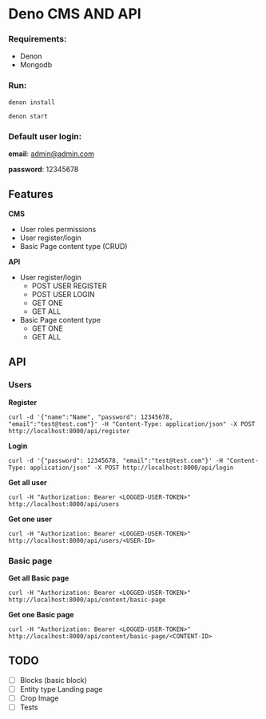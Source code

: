 # Deno CMS AND API

### Requirements:

* Denon
* Mongodb

### Run:

```shell
denon install
```

```shell
denon start
```

### Default user login:

**email**: admin@admin.com

**password**: 12345678

## Features

**CMS**
* User roles permissions
* User register/login
* Basic Page content type (CRUD)

**API**
* User register/login
	* POST USER REGISTER
	* POST USER LOGIN
	* GET ONE
	* GET ALL
* Basic Page content type 
	* GET ONE
	* GET ALL

## API

### Users
**Register**
```shell
curl -d '{"name":"Name", "password": 12345678, "email":"test@test.com"}' -H "Content-Type: application/json" -X POST http://localhost:8000/api/register
```

**Login**
```shell
curl -d '{"password": 12345678, "email":"test@test.com"}' -H "Content-Type: application/json" -X POST http://localhost:8000/api/login
```

**Get all user**
```shell
curl -H "Authorization: Bearer <LOGGED-USER-TOKEN>" http://localhost:8000/api/users
```

**Get one user**
```shell
curl -H "Authorization: Bearer <LOGGED-USER-TOKEN>" http://localhost:8000/api/users/<USER-ID>
```

### Basic page

**Get all Basic page**
```shell
curl -H "Authorization: Bearer <LOGGED-USER-TOKEN>" http://localhost:8000/api/content/basic-page
```

**Get one Basic page**
```shell
curl -H "Authorization: Bearer <LOGGED-USER-TOKEN>" http://localhost:8000/api/content/basic-page/<CONTENT-ID>
```

## TODO

- [ ] Blocks (basic block)
- [ ] Entity type Landing page
- [ ] Crop Image
- [ ] Tests